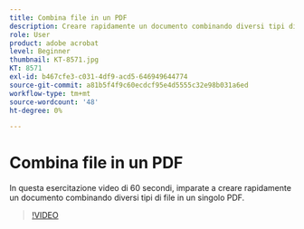 ```yaml
---
title: Combina file in un PDF
description: Creare rapidamente un documento combinando diversi tipi di file in un singolo PDF
role: User
product: adobe acrobat
level: Beginner
thumbnail: KT-8571.jpg
KT: 8571
exl-id: b467cfe3-c031-4df9-acd5-646949644774
source-git-commit: a81b5f4f9c60ecdcf95e4d5555c32e98b031a6ed
workflow-type: tm+mt
source-wordcount: '48'
ht-degree: 0%

---
```


# Combina file in un PDF

In questa esercitazione video di 60 secondi, imparate a creare rapidamente un documento combinando diversi tipi di file in un singolo PDF.

>[!VIDEO](https://video.tv.adobe.com/v/336361?hidetitle=true)
